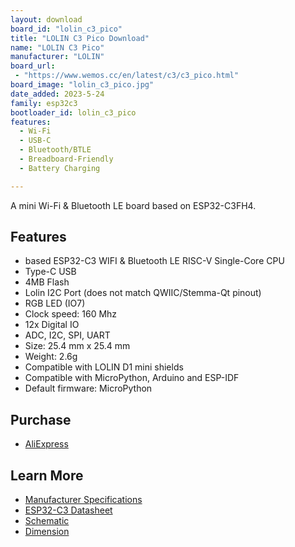 ```yaml
---
layout: download
board_id: "lolin_c3_pico"
title: "LOLIN C3 Pico Download"
name: "LOLIN C3 Pico"
manufacturer: "LOLIN"
board_url:
 - "https://www.wemos.cc/en/latest/c3/c3_pico.html"
board_image: "lolin_c3_pico.jpg"
date_added: 2023-5-24
family: esp32c3
bootloader_id: lolin_c3_pico
features:
  - Wi-Fi
  - USB-C
  - Bluetooth/BTLE
  - Breadboard-Friendly
  - Battery Charging

---
```


A mini Wi-Fi & Bluetooth LE board based on ESP32-C3FH4.

## Features

- based ESP32-C3 WIFI & Bluetooth LE RISC-V Single-Core CPU
- Type-C USB
- 4MB Flash
- Lolin I2C Port (does not match QWIIC/Stemma-Qt pinout)
- RGB LED (IO7)
- Clock speed: 160 Mhz
- 12x Digital IO
- ADC, I2C, SPI, UART
- Size: 25.4 mm x 25.4 mm
- Weight: 2.6g
- Compatible with LOLIN D1 mini shields
- Compatible with MicroPython, Arduino and ESP-IDF
- Default firmware: MicroPython


## Purchase

* [AliExpress](https://www.aliexpress.com/item/1005004866531117.html)

## Learn More

* [Manufacturer Specifications](https://www.wemos.cc/en/latest/c3/c3_pico.html)
* [ESP32-C3 Datasheet](https://www.espressif.com/sites/default/files/documentation/esp32-c3_datasheet_en.pdf)
* [Schematic](https://www.wemos.cc/en/latest/_static/files/sch_c3_pico_v1.0.0.pdf)
* [Dimension](https://www.wemos.cc/en/latest/_static/files/dim_c3_pico_v1.0.0.pdf)
